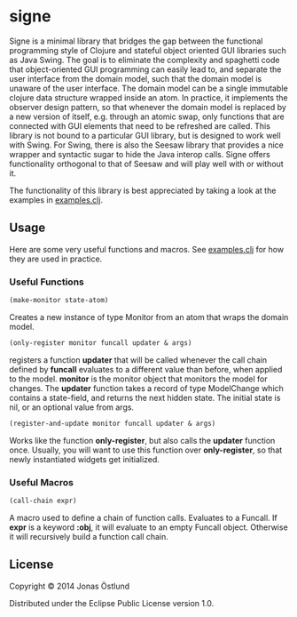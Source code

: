 # signe

Signe is a minimal library that bridges the gap between the functional programming style of Clojure and stateful object oriented GUI libraries such as Java Swing. The goal is to eliminate the complexity and spaghetti code that object-oriented GUI programming can easily lead to, and separate the user interface from the domain model, such that the domain model is unaware of the user interface. The domain model can be a single immutable clojure data structure wrapped inside an atom. In practice, it implements the observer design pattern, so that whenever the domain model is replaced by a new version of itself, e.g. through an atomic swap, only functions that are connected with GUI elements that need to be refreshed are called. This library is not bound to a particular GUI library, but is designed to work well with Swing. For Swing, there is also the Seesaw library that provides a nice wrapper and syntactic sugar to hide the Java interop calls. Signe offers functionality orthogonal to that of Seesaw and will play well with or without it.

The functionality of this library is best appreciated by taking a look at the examples in [examples.clj](src/signe/examples.clj).

## Usage
Here are some very useful functions and macros. See [examples.clj](src/signe/examples.clj) for how they are used in practice.

### Useful Functions
```clojure
(make-monitor state-atom)
```
Creates a new instance of type Monitor from an atom that wraps the domain model.

```clojure
(only-register monitor funcall updater & args)
```
registers a function **updater** that will be called whenever the call chain defined by **funcall** evaluates to a different value than before, when applied to the model. **monitor** is the monitor object that monitors the model for changes. The **updater** function takes a record of type ModelChange which contains a state-field, and returns the next hidden state. The initial state is nil, or an optional value from args.

```clojure
(register-and-update monitor funcall updater & args)
```
Works like the function **only-register**, but also calls the **updater** function once. Usually, you will want to use this function over **only-register**, so that newly instantiated widgets get initialized.


### Useful Macros
```clojure
(call-chain expr)
```
A macro used to define a chain of function calls. Evaluates to a Funcall. If **expr** is a keyword **:obj**, it will evaluate to an empty Funcall object. Otherwise it will recursively build a function call chain.

## License

Copyright © 2014 Jonas Östlund

Distributed under the Eclipse Public License version 1.0.
